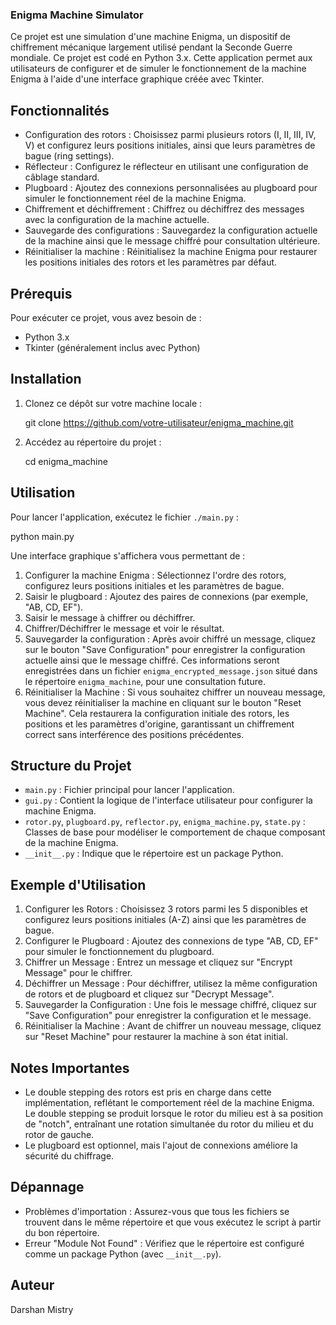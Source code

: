 
### Enigma Machine Simulator

Ce projet est une simulation d'une machine Enigma, un dispositif de chiffrement mécanique largement utilisé pendant la Seconde Guerre mondiale. Ce projet est codé en Python 3.x. Cette application permet aux utilisateurs de configurer et de simuler le fonctionnement de la machine Enigma à l'aide d'une interface graphique créée avec Tkinter.

## Fonctionnalités

- Configuration des rotors : Choisissez parmi plusieurs rotors (I, II, III, IV, V) et configurez leurs positions initiales, ainsi que leurs paramètres de bague (ring settings).
- Réflecteur : Configurez le réflecteur en utilisant une configuration de câblage standard.
- Plugboard : Ajoutez des connexions personnalisées au plugboard pour simuler le fonctionnement réel de la machine Enigma.
- Chiffrement et déchiffrement : Chiffrez ou déchiffrez des messages avec la configuration de la machine actuelle.
- Sauvegarde des configurations : Sauvegardez la configuration actuelle de la machine ainsi que le message chiffré pour consultation ultérieure.
- Réinitialiser la machine : Réinitialisez la machine Enigma pour restaurer les positions initiales des rotors et les paramètres par défaut.

## Prérequis

Pour exécuter ce projet, vous avez besoin de :

- Python 3.x
- Tkinter (généralement inclus avec Python)

## Installation

1. Clonez ce dépôt sur votre machine locale :
  
   git clone https://github.com/votre-utilisateur/enigma_machine.git
  
2. Accédez au répertoire du projet :
  
   cd enigma_machine
  

## Utilisation

Pour lancer l'application, exécutez le fichier `./main.py` :

python main.py

Une interface graphique s'affichera vous permettant de :

1. Configurer la machine Enigma : Sélectionnez l'ordre des rotors, configurez leurs positions initiales et les paramètres de bague.
2. Saisir le plugboard : Ajoutez des paires de connexions (par exemple, "AB, CD, EF").
3. Saisir le message à chiffrer ou déchiffrer.
4. Chiffrer/Déchiffrer le message et voir le résultat.
5. Sauvegarder la configuration : Après avoir chiffré un message, cliquez sur le bouton "Save Configuration" pour enregistrer la configuration actuelle ainsi que le message chiffré. Ces informations seront enregistrées dans un fichier `enigma_encrypted_message.json` situé dans le répertoire `enigma_machine`, pour une consultation future.
6. Réinitialiser la Machine : Si vous souhaitez chiffrer un nouveau message, vous devez réinitialiser la machine en cliquant sur le bouton "Reset Machine". Cela restaurera la configuration initiale des rotors, les positions et les paramètres d'origine, garantissant un chiffrement correct sans interférence des positions précédentes.

## Structure du Projet

- `main.py` : Fichier principal pour lancer l'application.
- `gui.py` : Contient la logique de l'interface utilisateur pour configurer la machine Enigma.
- `rotor.py`, `plugboard.py`, `reflector.py`, `enigma_machine.py`, `state.py` : Classes de base pour modéliser le comportement de chaque composant de la machine Enigma.
- `__init__.py` : Indique que le répertoire est un package Python.

## Exemple d'Utilisation

1. Configurer les Rotors : Choisissez 3 rotors parmi les 5 disponibles et configurez leurs positions initiales (A-Z) ainsi que les paramètres de bague.
2. Configurer le Plugboard : Ajoutez des connexions de type "AB, CD, EF" pour simuler le fonctionnement du plugboard.
3. Chiffrer un Message : Entrez un message et cliquez sur "Encrypt Message" pour le chiffrer.
4. Déchiffrer un Message : Pour déchiffrer, utilisez la même configuration de rotors et de plugboard et cliquez sur "Decrypt Message".
5. Sauvegarder la Configuration : Une fois le message chiffré, cliquez sur "Save Configuration" pour enregistrer la configuration et le message.
6. Réinitialiser la Machine : Avant de chiffrer un nouveau message, cliquez sur "Reset Machine" pour restaurer la machine à son état initial.

## Notes Importantes

- Le double stepping des rotors est pris en charge dans cette implémentation, reflétant le comportement réel de la machine Enigma. Le double stepping se produit lorsque le rotor du milieu est à sa position de "notch", entraînant une rotation simultanée du rotor du milieu et du rotor de gauche.
- Le plugboard est optionnel, mais l'ajout de connexions améliore la sécurité du chiffrage.

## Dépannage

- Problèmes d'importation : Assurez-vous que tous les fichiers se trouvent dans le même répertoire et que vous exécutez le script à partir du bon répertoire.
- Erreur "Module Not Found" : Vérifiez que le répertoire est configuré comme un package Python (avec `__init__.py`).

## Auteur

Darshan Mistry

